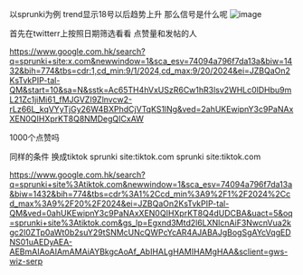以sprunki为例 trend显示18号以后趋势上升 那么信号是什么呢
![image](https://github.com/user-attachments/assets/cc283384-c359-4344-8f18-beccef2e11a3)

首先在twitterr上按照日期筛选看看 点赞量和发帖的人 


https://www.google.com.hk/search?q=sprunki+site:x.com&newwindow=1&sca_esv=74094a796f7da13a&biw=1432&bih=774&tbs=cdr:1,cd_min:9/1/2024,cd_max:9/20/2024&ei=JZBQaOn2KsTvkPIP-tal-QM&start=10&sa=N&sstk=Ac65TH4hVxUSzR6Cw1hR3lsv2WHLc0lDHbu9mL21Zc1jiMi61_fMJGVZI9Zlnvcw2-rLz66L_kqVYyTjGy26W4BXPhdCjVTqKS1lNg&ved=2ahUKEwipnY3c9PaNAxXEN0QIHXprKT8Q8NMDegQICxAW

1000个点赞吗

同样的条件 换成tiktok
sprunki site:tiktok.com
sprunki site:tiktok.com

https://www.google.com.hk/search?q=sprunki+site%3Atiktok.com&newwindow=1&sca_esv=74094a796f7da13a&biw=1432&bih=774&tbs=cdr%3A1%2Ccd_min%3A9%2F1%2F2024%2Ccd_max%3A9%2F20%2F2024&ei=JZBQaOn2KsTvkPIP-tal-QM&ved=0ahUKEwipnY3c9PaNAxXEN0QIHXprKT8Q4dUDCBA&uact=5&oq=sprunki+site%3Atiktok.com&gs_lp=Egxnd3Mtd2l6LXNlcnAiF3NwcnVua2kgc2l0ZTp0aWt0b2suY29tSNMcUNcQWPcYcAR4AJABAJgBogSgAYcVqgEDNS01uAEDyAEA-AEBmAIAoAIAmAMAiAYBkgcAoAf_AbIHALgHAMIHAMgHAA&sclient=gws-wiz-serp
